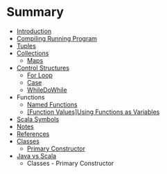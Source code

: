 # Summary

* [Introduction](README.md)
* [Compiling  Running  Program](compiling-running-program.md)
* [Tuples](tuples.md)
* [Collections](collections.md)
  * [Maps](maps.md)
* [Control Structures](control-structures.md)
  * [For Loop](for-loop.md)
  * [Case](case.md)
  * [WhileDoWhile](whiledowhile.md)
* Functions
  * [Named Functions](named-functions.md)
  * [\[Function Values\]Using Functions as Variables](function-valuesusing-functions-as-variables.md)
* [Scala Symbols](scala-symbols.md)
* [Notes](notes.md)
* [References](references.md)
* [Classes](classes.md)
  * [Primary Constructor](classes/primary-constructor.md)
* [Java vs Scala](java-vs-scala.md)
  * Classes - Primary Constructor

